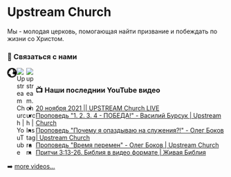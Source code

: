 # Upstream Church

Мы - молодая церковь, помогающая найти призвание и побеждать по жизни со Христом.

### 👥 Связаться с нами

[<img align="left" alt="upstream.life" width="22px" src="https://raw.githubusercontent.com/iconic/open-iconic/master/svg/globe.svg" />][website]
[<img align="left" alt="UpstreamChurch | YouTube" width="22px" src="https://cdn.jsdelivr.net/npm/simple-icons@v3/icons/youtube.svg" />][youtube]
[<img align="left" alt="upstream.church | Instagram" width="22px" src="https://cdn.jsdelivr.net/npm/simple-icons@v3/icons/instagram.svg" />][instagram]

<br />

### 📺 Наши последнии YouTube видео
<!-- YOUTUBE:START -->
- [20 ноября 2021 || UPSTREAM Church LIVE](https://www.youtube.com/watch?v=Sko1pTNfeBE)
- [Проповедь &quot;1. 2. 3. 4 - ПОБЕДА!&quot; - Василий Бурсук | Upstream Church](https://www.youtube.com/watch?v=jFw6R8Rc2bU)
- [Проповедь &quot;Почему я опаздываю на служения?!&quot; - Олег Боков | Upstream Church](https://www.youtube.com/watch?v=BLqgc9So_2c)
- [Проповедь &quot;Время перемен&quot; - Олег Боков | Upstream Church](https://www.youtube.com/watch?v=jlSlvAPFAf4)
- [Притчи 3:13-26. Библия в видео формате | Живая Библия](https://www.youtube.com/watch?v=i9s-TGTdrVM)
<!-- YOUTUBE:END -->

➡️ [more videos...](https://youtube.com/UpstreamChurch)

[website]: https://upstream.life/
[youtube]: https://youtube.com/UpstreamChurch
[instagram]: https://www.instagram.com/upstream.church
